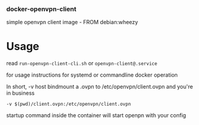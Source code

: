 ### docker-openvpn-client
simple openvpn client image - FROM debian:wheezy

# Usage

read <code>run-openvpn-client-cli.sh</code> or <code>openvpn-client@.service</code> 

for usage instructions for systemd or commandline docker operation

In short, -v host bindmount a .ovpn to /etc/openvpn/client.ovpn 
and you're in business

<code>-v $(pwd)/client.ovpn:/etc/openvpn/client.ovpn</code>

startup command inside the container will start openpn with your config

